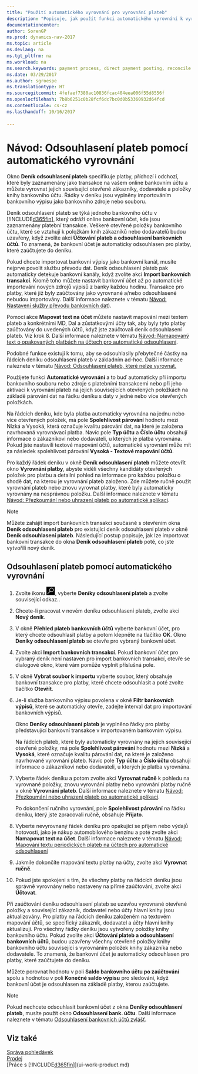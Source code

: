 ```yaml
---
title: "Použití automatického vyrovnání pro vyrovnání plateb"
description: "Popisuje, jak použít funkci automatického vyrovnání k vyrovnání plateb nebo hotovostního příjmového dokladu u otevřených položek a odsouhlasit platby."
documentationcenter: 
author: SorenGP
ms.prod: dynamics-nav-2017
ms.topic: article
ms.devlang: na
ms.tgt_pltfrm: na
ms.workload: na
ms.search.keywords: payment process, direct payment posting, reconcile payment, expenses, cash receipts
ms.date: 03/29/2017
ms.author: sgroespe
ms.translationtype: HT
ms.sourcegitcommit: 4fefaef7380ac10836fcac404eea006f55d8556f
ms.openlocfilehash: 7b8b6251c0b28fcf6dc7bc0d0b53360932d64fcd
ms.contentlocale: cs-cz
ms.lasthandoff: 10/16/2017

---
```

# <a name="how-to-reconcile-payments-using-automatic-application"></a>Návod: Odsouhlasení plateb pomocí automatického vyrovnání
Okno **Deník odsouhlasení plateb** specifikuje platby, příchozí i odchozí, které byly zaznamenány jako transakce na vašem online bankovním účtu a můžete vyrovnat jejich související otevřené zákazníky, dodavatele a položky knihy bankovního účtu. Řádky v deníku jsou vyplněny importováním bankovního výpisu jako bankovního zdroje nebo souboru.

Deník odsouhlasení plateb se týká jednoho bankovního účtu v [!INCLUDE[d365fin](includes/d365fin_md.md)], který odráží online bankovní účet, kde jsou zaznamenány platební transakce. Veškeré otevřené položky bankovního účtu, které se vztahují k položkám knih zákazníků nebo dodavatelů budou uzavřeny, když zvolíte akci **Účtování plateb a odsouhlasení bankovních účtů**. To znamená, že bankovní účet je automaticky odsouhlasen pro platby, které zaúčtujete do deníku.

Pokud chcete importovat bankovní výpisy jako bankovní kanál, musíte nejprve povolit službu převodu dat. Deník odsouhlasení plateb pak automaticky detekuje bankovní kanály, když zvolíte akci **Import bankovních transakcí**. Kromě toho můžete nastavit bankovní účet až po automatické importování nových zdrojů výpisů z banky každou hodinu. Transakce pro platby, které již byly zaúčtovány jako vyrovnané a/nebo odsouhlasené nebudou importovány. Další informace naleznete v tématu [Návod: Nastavení služby převodu bankovních dat](bank-how-setup-bank-data-conversion-service.md)).

Pomocí akce **Mapovat text na účet** můžete nastavit mapování mezi textem plateb a konkrétními MD, Dal a zůstatkovými účty tak, aby byly tyto platby zaúčtovány do uvedených účtů, když jste zaúčtovali deník odsouhlasení plateb. Viz krok 8. Další informace naleznete v tématu [Návod: Namapovaný text o opakovaných platbách na účtech pro automatické odsouhlasení](receivables-how-map-text-recurring-payments-accounts-auto-reconcilliation.md).

Podobné funkce existují k tomu, aby se odsouhlasily přebytečné částky na řádcích deníku odsouhlasení plateb v základním ad-hoc. Další informace naleznete v tématu [Návod: Odsouhlasení plateb, které nelze vyrovnat.](receivables-how-reconcile-payments-cannot-apply-auto.md)

Použijete funkci **Automatické vyrovnání** a to buď automaticky při importu bankovního souboru nebo zdroje s platebními transakcemi nebo při jeho aktivaci k vyrovnání plateb na jejich souvisejících otevřených položkách na základě párování dat na řádku deníku s daty v jedné nebo více otevřených položkách.

Na řádcích deníku, kde byla platba automaticky vyrovnána na jednu nebo více otevřených položek, má pole **Spolehlivost párování** hodnotu mezi Nízká a Vysoká, která označuje kvalitu párování dat, na které je založena navrhovaná vyrovnávací platba. Navíc pole **Typ účtu** a **Číslo účtu** obsahují informace o zákazníkovi nebo dodavateli, u kterých je platba vyrovnána. Pokud jste nastavili textové mapování účtů, automatické vyrovnání může mít za následek spolehlivost párování **Vysoká - Textové mapování účtů**.

Pro každý řádek deníku v okně **Deník odsouhlasení plateb** můžete otevřít okno **Vyrovnání platby**, abyste viděli všechny kandidáty otevřených položek pro platbu a detailní pohled na informace pro každou položku o shodě dat, na kterou je vyrovnání plateb založeno. Zde můžete ručně použít vyrovnání plateb nebo znovu vyrovnat platby, které byly automaticky vyrovnány na nesprávnou položku. Další informace naleznete v tématu [Návod: Přezkoumání nebo uhrazení plateb po automatické aplikaci](receivables-how-review-apply-payments-auto-application.md).

> [!NOTE]  
>   Můžete zahájit import bankovních transakcí současně s otevřením okna **Deník odsouhlasení plateb** pro existující deník odsouhlasení plateb v okně **Deník odsouhlasení plateb**. Následující postup popisuje, jak lze importovat bankovní transakce do okna **Deník odsouhlasení plateb** poté, co jste vytvořili nový deník.

## <a name="to-reconcile-payments-using-automatic-application"></a>Odsouhlasení plateb pomocí automatického vyrovnání
1. Zvolte ikonu ![Vyhledat stránku nebo sestavu](media/ui-search/search_small.png "Ikona Vyhledat stránku nebo sestavu"), vyberte **Deníky odsouhlasení plateb** a zvolte související odkaz..
2. Chcete-li pracovat v novém deníku odsouhlasení plateb, zvolte akci **Nový deník**.
3. V okně **Přehled plateb bankovních účtů** vyberte bankovní účet, pro který chcete odsouhlasit platby a potom klepněte na tlačítko **OK**.
   Okno **Deníky odsouhlasení plateb** se otevře pro vybraný bankovní účet.
4. Zvolte akci **Import bankovních transakcí**.
   Pokud bankovní účet pro vybraný deník není nastaven pro import bankovních transakcí, otevře se dialogové okno, které vám pomůže vyplnit příslušná pole.
5. V okně **Vybrat soubor k importu** vyberte soubor, který obsahuje bankovní transakce pro platby, které chcete odsouhlasit a poté zvolte tlačítko **Otevřít**.  
6. Je-li služba bankovního výpisu povolena v okně **Filtr bankovních výpisů**, které se automaticky otevře, zadejte interval dat pro importování bankovních výpisů.

    Okno **Deníky odsouhlasení plateb** je vyplněno řádky pro platby představující bankovní transakce v importovaném bankovním výpisu.

    Na řádcích plateb, které byly automaticky vyrovnány na jejich související otevřené položky, má pole **Spolehlivost párování** hodnotu mezi **Nízká** a **Vysoká**, které označuje kvalitu párování dat, na které je založeno navrhované vyrovnání plateb. Navíc pole **Typ účtu** a **Číslo účtu** obsahují informace o zákazníkovi nebo dodavateli, u kterých je platba vyrovnána.
7. Vyberte řádek deníku a potom zvolte akci **Vyrovnat ručně** k pohledu na vyrovnané  položky, znovu vyrovnání platby nebo vyrovnání platby ručně v okně **Vyrovnání plateb**. Další informace naleznete v tématu [Návod: Přezkoumání nebo uhrazení plateb po automatické aplikaci](receivables-how-review-apply-payments-auto-application.md).

    Po dokončení ručního vyrovnání, pole **Spolehlivost párování** na řádku deníku, který jste zpracovali ručně, obsahuje **Přijato**.
8. Vyberte nevyrovnaný řádek deníku pro opakující se příjem nebo výdajů hotovosti, jako je nákup automobilového benzínu a poté zvolte akci **Namapovat text na účet**. Další informace naleznete v tématu [Návod: Mapování textu periodických plateb na účtech pro automatické odsouhlasení](receivables-how-map-text-recurring-payments-accounts-auto-reconcilliation.md)
9. Jakmile dokončíte mapování textu platby na účty, zvolte akci **Vyrovnat ručně**.
10. Pokud jste spokojeni s tím, že všechny platby na řádcích deníku jsou správně vyrovnány nebo nastaveny na přímé zaúčtování, zvolte akci **Účtovat**.

Při zaúčtování deníku odsouhlasení plateb se uzavřou vyrovnané otevřené položky a související zákazník, dodavatel nebo účty hlavní knihy jsou aktualizovány. Pro platby na řádcích deníku založeném na textovém mapování účtů, se specifický zákazník, dodavatel a účty hlavní knihy aktualizují. Pro všechny řádky deníku jsou vytvořeny položky knihy bankovního účtu. Pokud zvolíte akci **Účtování plateb a odsouhlasení bankovních účtů**, budou uzavřeny všechny otevřené položky knihy bankovního účtu související s vyrovnáním položek knihy zákazníka nebo dodavatele. To znamená, že bankovní účet je automaticky odsouhlasen pro platby, které zaúčtujete do deníku.

Můžete porovnat hodnotu v poli **Saldo bankovního účtu po zaúčtování** spolu s hodnotou v poli **Konečné saldo výpisu** pro sledování, když bankovní účet je odsouhlasen na základě platby, kterou zaúčtujete.

> [!NOTE]  
>   Pokud nechcete odsouhlasit bankovní účet z okna **Deníky odsouhlasení plateb**, musíte použít okno **Odsouhlasení bank. účtu**. Další informace naleznete v tématu [Odsouhlasení bankovních účtů zvlášť](bank-how-reconcile-bank-accounts-separately.md).

## <a name="see-also"></a>Viz také
[Správa pohledávek](receivables-manage-receivables.md)  
[Prodej](sales-manage-sales.md)  
[Práce s [!INCLUDE[d365fin](includes/d365fin_md.md)]](ui-work-product.md)

